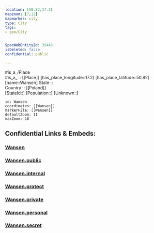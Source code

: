 ```yaml
---
location: [50.82,17.2] 
mapzoom: [7,12] 
mapmarker: city 
type: City
tags:
- geo/City


SpocWebEntityId: 35443
isDeleted: false
confidential: public

---
```

#is_a_/Place  
#is_a_ :: [[Place]] 
[has_place_longitude::17.2] 
[has_place_latitude::50.82] 
[name::Wansen] 
State ::  
Country :: [[Poland]]  
[StateId::] 
[Population::] 
[Unknown::] 


```leaflet
id: Wansen
coordinates: [[Wansen]] 
markerFile: [[Wansen]] 
defaultZoom: 11 
maxZoom: 18
```


## Confidential Links & Embeds: 

### [Wansen](/_Standards/Earth/Continent/Europe/Europe~East/Poland/Provinces~Poland/Lower_Silesian/City/Wansen.md) 

### [Wansen.public](/_public/Earth/Continent/Europe/Europe~East/Poland/Provinces~Poland/Lower_Silesian/City/Wansen.public.md) 

### [Wansen.internal](/_internal/Earth/Continent/Europe/Europe~East/Poland/Provinces~Poland/Lower_Silesian/City/Wansen.internal.md) 

### [Wansen.protect](/_protect/Earth/Continent/Europe/Europe~East/Poland/Provinces~Poland/Lower_Silesian/City/Wansen.protect.md) 

### [Wansen.private](/_private/Earth/Continent/Europe/Europe~East/Poland/Provinces~Poland/Lower_Silesian/City/Wansen.private.md) 

### [Wansen.personal](/_personal/Earth/Continent/Europe/Europe~East/Poland/Provinces~Poland/Lower_Silesian/City/Wansen.personal.md) 

### [Wansen.secret](/_secret/Earth/Continent/Europe/Europe~East/Poland/Provinces~Poland/Lower_Silesian/City/Wansen.secret.md)

